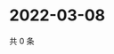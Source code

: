 # 2022-03-08

共 0 条

<!-- BEGIN WEIBO -->
<!-- 最后更新时间 Tue Mar 08 2022 03:12:20 GMT+0800 (China Standard Time) -->

<!-- END WEIBO -->

